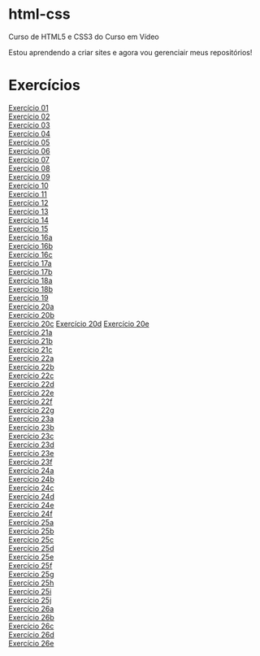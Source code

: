 # html-css
 Curso de HTML5 e CSS3 do Curso em Vídeo

Estou aprendendo a criar sites e agora vou gerenciair meus repositórios!

<h1>Exercícios</h1>

<a href="https://brendonrodriguesdev.github.io/html-css/exercicios/ex001/" target="_blank">Exercício 01</a>
<br>
<a href="https://brendonrodriguesdev.github.io/html-css/exercicios/ex002/" target="_blank">Exercício 02</a>
<br>
<a href="https://brendonrodriguesdev.github.io/html-css/exercicios/ex003/" target="_blank">Exercício 03</a>
<br>
<a href="https://brendonrodriguesdev.github.io/html-css/exercicios/ex004/" target="_blank">Exercício 04</a>
<br>
<a href="https://brendonrodriguesdev.github.io/html-css/exercicios/ex005/" target="_blank">Exercício 05</a>
<br>
<a href="https://brendonrodriguesdev.github.io/html-css/exercicios/ex006/" target="_blank">Exercício 06</a>
<br>
<a href="https://brendonrodriguesdev.github.io/html-css/exercicios/ex007/" target="_blank">Exercício 07</a>
<br>
<a href="https://brendonrodriguesdev.github.io/html-css/exercicios/ex008/" target="_blank">Exercício 08</a>
<br>
<a href="https://brendonrodriguesdev.github.io/html-css/exercicios/ex009/" target="_blank">Exercício 09</a>
<br>
<a href="https://brendonrodriguesdev.github.io/html-css/exercicios/ex010/" target="_blank">Exercício 10</a>
<br>
<a href="https://brendonrodriguesdev.github.io/html-css/exercicios/ex011/" target="_blank">Exercício 11</a>
<br>
<a href="https://brendonrodriguesdev.github.io/html-css/exercicios/ex012/" target="_blank">Exercício 12</a>
<br>
<a href="https://brendonrodriguesdev.github.io/html-css/exercicios/ex013/" target="_blank">Exercício 13</a>
<br>
<a href="https://brendonrodriguesdev.github.io/html-css/exercicios/ex014/" target="_blank">Exercício 14</a>
<br>
<a href="https://brendonrodriguesdev.github.io/html-css/exercicios/ex015/" target="_blank">Exercício 15</a>
<br>
<a href="https://brendonrodriguesdev.github.io/html-css/exercicios/ex016/cor01.html" target="_blank">Exercício 16a</a>
<br>
<a href="https://brendonrodriguesdev.github.io/html-css/exercicios/ex016/cor02.html" target="_blank">Exercício 16b</a>
<br>
<a href="https://brendonrodriguesdev.github.io/html-css/exercicios/ex016/cor03.html" target="_blank">Exercício 16c</a>
<br>
<a href="https://brendonrodriguesdev.github.io/html-css/exercicios/ex017/fonte01.html" target="_blank">Exercício 17a</a>
<br>
<a href="https://brendonrodriguesdev.github.io/html-css/exercicios/ex017/fonte02.html" target="_blank">Exercício 17b</a>
<br>
<a href="https://brendonrodriguesdev.github.io/html-css/exercicios/ex018/font01.html" target="_blank">Exercício 18a</a>
<br>
<a href="https://brendonrodriguesdev.github.io/html-css/exercicios/ex018/font02.html" target="_blank">Exercício 18b</a>
<br>
<a href="https://brendonrodriguesdev.github.io/html-css/exercicios/ex019/seletor01.html" target="_blank">Exercício 19</a>
<br>
<a href="https://brendonrodriguesdev.github.io/html-css/exercicios/ex020/execicio01.html" target="_blank">Exercício 20a</a>
<br>
<a href="https://brendonrodriguesdev.github.io/html-css/exercicios/ex020/exercicio02.html" target="_blank">Exercício 20b</a>
<br>
<a href="https://brendonrodriguesdev.github.io/html-css/exercicios/ex020/hover.html" target="_blank">Exercício 20c</a>
<a href="https://brendonrodriguesdev.github.io/html-css/exercicios/ex020/links.html" target="_blank">Exercício 20d</a>
<a href="https://brendonrodriguesdev.github.io/html-css/exercicios/ex020/pseudoclasse.html" target="_blank">Exercício 20e</a>
<br>
<a href="https://brendonrodriguesdev.github.io/html-css/exercicios/ex021/caixa01.html" target="_blank">Exercício 21a</a>
<br>
<a href="https://brendonrodriguesdev.github.io/html-css/exercicios/ex021/caixa02.html" target="_blank">Exercício 21b</a>
<br>
<a href="https://brendonrodriguesdev.github.io/html-css/exercicios/ex021/caixa03.html" target="_blank">Exercício 21c</a>
<br>
<a href="https://brendonrodriguesdev.github.io/html-css/exercicios/ex022/fundo001.html" target="_blank">Exercício 22a</a>
<br>
<a href="https://brendonrodriguesdev.github.io/html-css/exercicios/ex022/fundo002.html" target="_blank">Exercício 22b</a>
<br>
<a href="https://brendonrodriguesdev.github.io/html-css/exercicios/ex022/fundo003.html" target="_blank">Exercício 22c</a>
<br>
<a href="https://brendonrodriguesdev.github.io/html-css/exercicios/ex022/fundo004.html" target="_blank">Exercício 22d</a>
<br>
<a href="https://brendonrodriguesdev.github.io/html-css/exercicios/ex022/fundo005.html" target="_blank">Exercício 22e</a>
<br>
<a href="https://brendonrodriguesdev.github.io/html-css/exercicios/ex022/fundo006.html" target="_blank">Exercício 22f</a>
<br>
<a href="https://brendonrodriguesdev.github.io/html-css/exercicios/ex022/fundo007.html" target="_blank">Exercício 22g</a>
<br>
<a href="https://brendonrodriguesdev.github.io/html-css/exercicios/ex023/tabela001.html" target="_blank">Exercício 23a</a>
<br>
<a href="https://brendonrodriguesdev.github.io/html-css/exercicios/ex023/tabela002.html" target="_blank">Exercício 23b</a>
<br>
<a href="https://brendonrodriguesdev.github.io/html-css/exercicios/ex023/tabela003.html" target="_blank">Exercício 23c</a>
<br>
<a href="https://brendonrodriguesdev.github.io/html-css/exercicios/ex023/tabela004.html" target="_blank">Exercício 23d</a>
<br>
<a href="https://brendonrodriguesdev.github.io/html-css/exercicios/ex023/tabela005.html" target="_blank">Exercício 23e</a>
<br>
<a href="https://brendonrodriguesdev.github.io/html-css/exercicios/ex023/tabela006.html" target="_blank">Exercício 23f</a>
<br>
<a href="https://brendonrodriguesdev.github.io/html-css/exercicios/ex024/iframe001.html" target="_blank">Exercício 24a</a>
<br>
<a href="https://brendonrodriguesdev.github.io/html-css/exercicios/ex024/iframe002.html" target="_blank">Exercício 24b</a>
<br>
<a href="https://brendonrodriguesdev.github.io/html-css/exercicios/ex024/iframe003.html" target="_blank">Exercício 24c</a>
<br>
<a href="https://brendonrodriguesdev.github.io/html-css/exercicios/ex024/iframe004.html" target="_blank">Exercício 24d</a>
<br>
<a href="https://brendonrodriguesdev.github.io/html-css/exercicios/ex024/iframe005.html" target="_blank">Exercício 24e</a>
<br>
<a href="https://brendonrodriguesdev.github.io/html-css/exercicios/ex024/iframe006.html" target="_blank">Exercício 24f</a>
<br>
<a href="https://brendonrodriguesdev.github.io/html-css/exercicios/ex025/form001.html" target="_blank">Exercício 25a</a>
<br>
<a href="https://brendonrodriguesdev.github.io/html-css/exercicios/ex025/form002.html" target="_blank">Exercício 25b</a>
<br>
<a href="https://brendonrodriguesdev.github.io/html-css/exercicios/ex025/form003.html" target="_blank">Exercício 25c</a>
<br>
<a href="https://brendonrodriguesdev.github.io/html-css/exercicios/ex025/form004.html" target="_blank">Exercício 25d</a>
<br>
<a href="https://brendonrodriguesdev.github.io/html-css/exercicios/ex025/form005.html" target="_blank">Exercício 25e</a>
<br>
<a href="https://brendonrodriguesdev.github.io/html-css/exercicios/ex025/form006.html" target="_blank">Exercício 25f</a>
<br>
<a href="https://brendonrodriguesdev.github.io/html-css/exercicios/ex025/form007.html" target="_blank">Exercício 25g</a>
<br>
<a href="https://brendonrodriguesdev.github.io/html-css/exercicios/ex025/form008.html" target="_blank">Exercício 25h</a>
<br>
<a href="https://brendonrodriguesdev.github.io/html-css/exercicios/ex025/form009.html" target="_blank">Exercício 25i</a>
<br>
<a href="https://brendonrodriguesdev.github.io/html-css/exercicios/ex025/form010.html" target="_blank">Exercício 25j</a>
<br>
<a href="https://brendonrodriguesdev.github.io/html-css/exercicios/ex026/mq001" target="_blank">Exercício 26a</a>
<br>
<a href="https://brendonrodriguesdev.github.io/html-css/exercicios/ex026/mq002" target="_blank">Exercício 26b</a>
<br>
<a href="https://brendonrodriguesdev.github.io/html-css/exercicios/ex026/mq003" target="_blank">Exercício 26c</a>
<br>
<a href="https://brendonrodriguesdev.github.io/html-css/exercicios/ex026/mq004" target="_blank">Exercício 26d</a>
<br>
<a href="https://brendonrodriguesdev.github.io/html-css/exercicios/ex026/mq005" target="_blank">Exercício 26e</a>
<br>